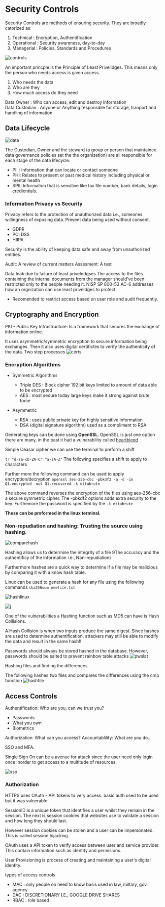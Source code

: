 # Security Controls

Security Controls are methods of ensuring security. They are broadly catorized as:
1. Technical : Encryption, Authentification
2. Operational : Security awareness, day-to-day
3. Managerial : Policies, Standards and Procedures

![controls](seccontrols.jpg)


An important princple is the Principle of Least Privelidges. This means only the person who needs access is given access.
1. Who needs the data
2. Who are they 
3. How much access do they need

Data Owner : Who can access, edit and destroy information <br>
Data Custodian : Anyone or Anything responsible for storage, tranport and handling of information

## Data Lifecycle

![data](data.jpg)

The Custodian, Owner and the steward (a group or person that maintaince data governance policies set the the organizetion) are all responsible for each stage of the data lifecycle.

- PII : Information that can locate or contact someone
- PHI: Relates to present or past medical history including physical or mental health
- SPII: Information that is sensitive like tax file number, bank details, login credientials.

### Information Privacy vs Security
Privacy refers to the protection of unauthorized data i.e., someones willingness of exposing data. Prevent data being used without consent.
- GDPR
- PCI DSS
- HIIPA

Security is the ability of keeping data safe and away from unauthorized entities.

Audit: A review of current matters
Assesment: A test

Data leak due to failure of least priveledgses
The access to the files containing the internal documents from the manager should've been restricted only to the people needing it.
NISP SP 800-53 AC-6 addresses how an orgnization can use least priveldges to protect
- Recomended to restrict access based on user role and audit frequently.


## Cryptography and Encryption

PKI - Public Key Infrastructure: Is a framework that secures the exchange of information online.

It uses asymmetric/symmetric encryption to secure information being exchanges. Then it also uses digital certifictes to verify the authenticity of the data. Two step processes
![certs](certs.jpg)


### Encryption Algorithms
- Symmetric Algorithms
  - Triple DES : Block cipher 192 bit keys limited to amount of data able to be encrypted
  - AES : most secure today large keys make it strong against brute force

- Asymmetric
  - RSA  : uses public private key for highly sensitive information
  - DSA (digital signature algorithm) used as a compliment to RSA

Generating keys can be done using **OpenSSL**. OpenSSL is just one option there are many, in the past it had a vulnerability called [heartbleed](https://en.wikipedia.org/wiki/Heartbleed)


Simple Ceasar cipher we can use the terminal to preform a shift

`tr "d-za-cD-ZA-C" "a-zA-Z"` The following specifies a shift to apply to characters

Further more the following command can be used to apply encryption/decryption 
`openssl aes-256-cbc -pbkdf2 -a -d -in Q1.encrypted -out Q1.recovered -k ettubrute`

The above command reverses the encryption of the files using aes-256-cbc a secure symmetric cipher. The -pbkdf2 options adds extra security to the key. Furthemore the password is specified by the `-k ettubrute`

**These can be proformed in the linux terminal.**


### Non-repudiation and hashing: Trusting the source using hashing.
![comparehash](./comparehash.jpg)

Hashing allows us to determine the integrity of a file 9The accuracy and the authentificy of the information i.e., Non-repudiation)

Furthermore hashes are a quick way to determine if a file may be malicious by comparing it with a know hash table.

Linux can be used to generate a hash for any file using the following commands
`sha256sum newfile.txt`

![hashlinux](hashlinux.jpg)

![j](hashdiagram.jpg)

One of the vulnerabilities a Hashing function such as MD5 can have is Hash Collisions.

A Hash Collision is when two inputs produce the same digest. Since hashes are used to determine authentification, attackers may still be able to modify the data and result in the same hash!!

Passwords should always be stored hashed in the database. However, passwords should be salted to prevent rainbow table attacks
![pwslat](salt.jpg)


Hashing files and finding the differences

The following hashes two files and compares the differences using the cmp function
![hashfile](hashfile.jpg)

## Access Controls
Authentification: Who are you, can we trust you?
- Passwords
- What you own
- Biometrics

Authorization: What can you access?
Accountablility: What are you do..

SSO and MFA.

Single Sign On can be a avenue for attack since the user need only login once inorder to get access to a multitude of resources.

![sso](sso.jpg)

### Authorization

HTTPS uses OAuth - API tokens to very access. basic auth used to be used but it was vulnerable

SessionID is a unique token that identifies a user whilst they remain in the session. The next is session cookies that websites use to validate a session and how long they should last.

However session cookies can be stolen and a user can be impersonated. This is called session hijacking.

OAuth uses a API token to verify access between user and service provider. This contain information such as identity and permisions.

User Provisioning is process of creating and maintaining a user's digital identity.

types of access controls
- MAC : only people on need to know basis used in law, miltary, gov agency
- DAC : DISCRETIONARY I.E., GOOGLE DRIVE SHARES
- RBAC : role based